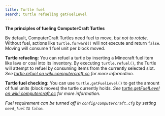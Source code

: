 ```yaml
---
title: Turtle fuel
search: turtle refueling getFuelLevel
---
```

**The principles of fueling ComputerCraft Turtles**

By default, ComputerCraft Turtles need fuel to move, *but not to rotate*.
Without fuel, actions like `turtle.forward()` will not execute and return `false`.
Moving will consume 1 fuel unit per block moved.

**Turtle refueling:**
You can refuel a turtle by inserting a Minecraft fuel item like lava or coal into its inventory.
By executing `turtle.refuel()`, the Turtle will attempt to refuel by consuming items from the currently selected slot.
*See [turtle.refuel on wiki.computercraft.cc](https://wiki.computercraft.cc/Turtle.refuel) for more information.*

**Turtle fuel checking:**
You can use `turtle.getFuelLevel()` to get the amount of fuel units (block moves) the turtle currently holds.
*See [turtle.getFuelLevel on wiki.computercraft.cc](https://wiki.computercraft.cc/Turtle.getFuelLevel) for more information.*


*Fuel requirement can be turned off in `config/computercraft.cfg` by setting `need_fuel` to `false`.*
